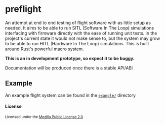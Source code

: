 # preflight
An attempt at end to end testing of flight software with as little
setup as needed. It aims to be able to run SITL (Software In The Loop) simulations
interfacing with firmware directly with the ease of running unit tests. In the project's
current state it would not make sense to, but the system may grow to be able
to run HITL (Hardware In The Loop) simulations. This is built around Rust's powerful
macro system.

**This is an in development prototype, so expect it to be buggy.**

Documentation will be produced once there is a stable API/ABI

## Example
An example flight system can be found in the [`example/`](example/) directory

#### License
<sup>
    Licensed under the <a href="LICENSE">Mozilla Public License 2.0</a>
</sup>
